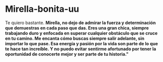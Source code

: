# Mirella-bonita-uu
Te quiero bastante.
**Mirella, no dejo de admirar la fuerza y determinación que demuestras en cada paso que das. Eres una gran chica, siempre trabajando duro y enfocada en superar cualquier obstáculo que se cruce en tu camino. Me encanta cómo buscas siempre salir adelante, sin importar lo que pase. Esa energía y pasión por la vida son parte de lo que te hace tan increíble. Y no puedo evitar sentirme afortunado por tener la oportunidad de conocerte mejor y ser parte de tu historia."**
